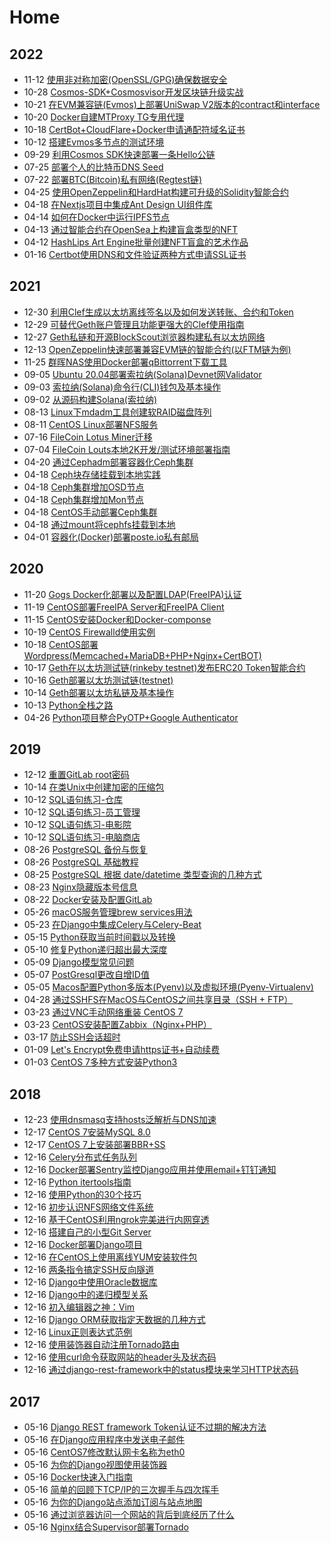 # Home

## 2022

- 11-12 [使用非对称加密(OpenSSL/GPG)确保数据安全](/post/data-security-using-asymmetric-encryption-openssl-gpg)
- 10-28 [Cosmos-SDK+Cosmosvisor开发区块链升级实战](/post/cosmos-sdk-cosmosvisor-development-blockchain-upgrade-actual-combat)
- 10-21 [在EVM兼容链(Evmos)上部署UniSwap V2版本的contract和interface](/post/deploy-the-contract-and-interface-of-uniswap-v2-on-the-evm-compatible-chain-evmos)
- 10-20 [Docker自建MTProxy TG专用代理](/post/docker-builds-mtproxy-tg-dedicated-proxy)
- 10-18 [CertBot+CloudFlare+Docker申请通配符域名证书](/post/certbot-cloudflare-docker-apply-for-wildcard-domain-name-certificate)
- 10-12 [搭建Evmos多节点的测试环境](/post/build-a-multi-node-test-environment-for-evmos)
- 09-29 [利用Cosmos SDK快速部署一条Hello公链](/post/quickly-deploy-a-hello-public-chain-using-the-cosmos-sdk)
- 07-25 [部署个人的比特币DNS Seed](/post/deploy-a-personal-bitcoin-dns-seed)
- 07-22 [部署BTC(Bitcoin)私有网络(Regtest链)](/post/deploy-btc-bitcoin-private-network-regtest-chain)
- 04-25 [使用OpenZeppelin和HardHat构建可升级的Solidity智能合约](/post/building-upgradeable-solidity-smart-contracts-with-openzeppelin-and-hardhat)
- 04-18 [在Nextjs项目中集成Ant Design UI组件库](/post/integrate-ant-design-ui-component-library-in-nextjs-project)
- 04-14 [如何在Docker中运行IPFS节点](/post/how-to-run-an-ipfs-node-in-docker)
- 04-13 [通过智能合约在OpenSea上构建盲盒类型的NFT](/post/building-blind-box-type-nfts-on-opensea-via-smart-contracts)
- 04-12 [HashLips Art Engine批量创建NFT盲盒的艺术作品](/post/hashlips-art-engine-creates-artwork-for-nft-blind-boxes-in-batches)
- 01-16 [Certbot使用DNS和文件验证两种方式申请SSL证书](/post/certbot-uses-dns-and-file-verification-to-apply-for-ssl-certificates)

## 2021

- 12-30 [利用Clef生成以太坊离线签名以及如何发送转账、合约和Token](/post/use-clef-to-generate-ethereum-offline-signatures-and-how-to-send-transfers-contracts-and-tokens)
- 12-29 [可替代Geth账户管理且功能更强大的Clef使用指南](/post/a-more-powerful-clef-user-guide-that-can-replace-geth-account-management)
- 12-27 [Geth私链和开源BlockScout浏览器构建私有以太坊网络](/post/geth-private-chain-and-open-source-blockscout-browser-build-private-ethereum-network)
- 12-13 [OpenZeppelin快速部署兼容EVM链的智能合约(以FTM链为例)](/post/openzeppelin-quickly-deploys-smart-contracts-compatible-with-the-evm-chain-ftm-chain-example)
- 11-25 [群晖NAS使用Docker部署qBittorrent下载工具](/post/synology-nas-uses-docker-to-deploy-the-qbittorrent-download-tool)
- 09-05 [Ubuntu 20.04部署索拉纳(Solana)Devnet网Validator](/post/deploying-solana-devnet-validator-on-ubuntu-20-04)
- 09-03 [索拉纳(Solana)命令行(CLI)钱包及基本操作](/post/solana-command-line-wallet-and-basic-operations)
- 09-02 [从源码构建Solana(索拉纳)](/post/build-solana-from-source-code)
- 08-13 [Linux下mdadm工具创建软RAID磁盘阵列](/post/creating-a-soft-raid-disk-array-with-mdadm-tool-under-linux)
- 08-11 [CentOS Linux部署NFS服务](/post/centos-linux-deploys-nfs-service)
- 07-16 [FileCoin Lotus Miner迁移](/post/filecoin-lotus-miner-migration)
- 07-04 [FileCoin Louts本地2K开发/测试环境部署指南](/post/filecoin-louts-local-2k-development-test-environment-deployment-guide)
- 04-20 [通过Cephadm部署容器化Ceph集群](/post/deploy-a-containerized-ceph-cluster-through-cephadm)
- 04-18 [Ceph块存储挂载到本地实践](/post/mount-cephfs-to-local-via-mount)
- 04-18 [Ceph集群增加OSD节点](/post/ceph-cluster-adds-osd-nodes)
- 04-18 [Ceph集群增加Mon节点](/post/ceph-cluster-adds-mon-nodes)
- 04-18 [CentOS手动部署Ceph集群](/post/centos-manual-deployment-of-ceph-cluster)
- 04-18 [通过mount将cephfs挂载到本地](/post/mount-ceph-block-storage-to-local-practice)
- 04-01 [容器化(Docker)部署poste.io私有邮局](/post/container-docker-deploy-poste-io-private-post-office)

## 2020

- 11-20 [Gogs Docker化部署以及配置LDAP(FreeIPA)认证](/post/gogs-dockerized-deployment-and-configuration-of-ldap-freeipa-authentication)
- 11-19 [CentOS部署FreeIPA Server和FreeIPA Client](/post/centos-deploys-freeipa-server-and-freeipa-client)
- 11-15 [CentOS安装Docker和Docker-componse](/post/centos-install-docker-and-docker-compose)
- 10-19 [CentOS Firewalld使用实例](/post/centos-firewalld-use-case)
- 10-18 [CentOS部署Wordpress(Memcached+MariaDB+PHP+Nginx+CertBOT)](/post/centos-deploy-wordpress-memcached-mariadb-php-nginx-certbot)
- 10-17 [Geth在以太坊测试链(rinkeby testnet)发布ERC20 Token智能合约](/post/geth-releases-erc20-token-smart-contract-on-the-rinkeby-testnet)
- 10-16 [Geth部署以太坊测试链(testnet)](/post/geth-deploys-ethereum-test-chain-testnet)
- 10-14 [Geth部署以太坊私链及基本操作](/post/geth-deploys-ethereum-private-chain-and-basic-operations)
- 10-13 [Python全栈之路](/post/python-full-stack-way)
- 04-26 [Python项目整合PyOTP+Google Authenticator](/post/python-pyotp-google-authenticator)

## 2019

- 12-12 [重置GitLab root密码](/post/reset-gitlab-root-password)
- 10-14 [在类Unix中创建加密的压缩包](/post/create-an-encrypted-tarball-in-Unix-like)
- 10-12 [SQL语句练习-仓库](/post/warehouse-sql-exercises)
- 10-12 [SQL语句练习-员工管理](/post/employee-management-sql-exercises)
- 10-12 [SQL语句练习-电影院](/post/movie-theatres-sql-exercises)
- 10-12 [SQL语句练习-电脑商店](/post/computer-store-sql-exercises)
- 08-26 [PostgreSQL 备份与恢复](/post/postgresql-backup-and-restore)
- 08-26 [PostgreSQL 基础教程](/post/postgresql-basic-tutorial)
- 08-25 [PostgreSQL 根据 date/datetime 类型查询的几种方式](/post/postgresql-queries-based-on-date-datetime-type)
- 08-23 [Nginx隐藏版本号信息](/post/nginx-hidden-version-number-info)
- 08-22 [Docker安装及配置GitLab](/post/docker-installs-and-configures-gitlab)
- 05-26 [macOS服务管理brew services用法](/post/macos-service-management-brew-services-usage) 
- 05-23 [在Django中集成Celery与Celery-Beat](/post/integrate-celery-and-celery-beat-in-django) 
- 05-15 [Python获取当前时间戳以及转换](/post/how-to-get-current-timestamp-and-conversion-in-python)
- 05-10 [修复Python递归超出最大深度](/post/fix-error-maximum-recursion-depth-reached)
- 05-09 [Django模型常见问题](/post/django-model-qa)
- 05-07 [PostGresql更改自增ID值](/post/postgresql-change-sequence-start-value)
- 05-05 [Macos配置Python多版本(Pyenv)以及虚拟环境(Pyenv-Virtualenv)](/post/macos-configuration-pyenv-and-pyenv-virtualenv)
- 04-28 [通过SSHFS在MacOS与CentOS之间共享目录（SSH + FTP）](/post/share-directories-between-macos-and-centos-via-sshfs)
- 03-23 [通过VNC手动网络重装 CentOS 7](/post/reloading-centos-7-vnc-manual-network)
- 03-23 [CentOS安装配置Zabbix（Nginx+PHP）](/post/install-and-configure-zabbix-on-centos)
- 03-17 [防止SSH会话超时](/post/ssh-timeout)
- 01-09 [Let's Encrypt免费申请https证书+自动续费](/post/lets-encrypt-free-application-for-https-certificate-automatic-renewal)
- 01-03 [CentOS 7多种方式安装Python3](/post/centos-7-installs-python3-in-multiple-ways)

## 2018

- 12-23 [使用dnsmasq支持hosts泛解析与DNS加速](/post/dnsmasq-hosts-pan-parsing-and-dns-acceleration)
- 12-17 [CentOS 7安装MySQL 8.0](/post/centos-install-mysql-8)
- 12-17 [CentOS 7上安装部署BBR+SS](/post/centos-install-deploy-bbr-ss)
- 12-16 [Celery分布式任务队列](/post/celery)
- 12-16 [Docker部署Sentry监控Django应用并使用email+钉钉通知](/post/docker-sentry-django-email-dingtalk)
- 12-16 [Python itertools指南](/post/python-itertools-guide)
- 12-16 [使用Python的30个技巧](/post/python-30-tips)
- 12-16 [初步认识NFS网络文件系统](/post/nfs-network-file-system)
- 12-16 [基于CentOS利用ngrok完美进行内网穿透](/post/centos-ngrok-intranet-penetration)
- 12-16 [搭建自己的小型Git Server](/post/build-your-own-mini-git-server)
- 12-16 [Docker部署Django项目](/post/docker-deploy-django)
- 12-16 [在CentOS上使用离线YUM安装软件包](/post/use-the-offline-yum-installation-package-on-centos)
- 12-16 [两条指令搞定SSH反向隧道](/post/ssh-tunnel)
- 12-16 [Django中使用Oracle数据库](/post/django-using-oracle-database)
- 12-16 [Django中的递归模型关系](/post/recursive-model-relationships-in-django)
- 12-16 [初入编辑器之神：Vim](/post/the-god-of-the-beginning-of-the-editor)
- 12-16 [Django ORM获取指定天数据的几种方式](/post/django-orm-gets-several-ways-to-specify-day-data)
- 12-16 [Linux正则表达式范例](/post/examples-of-linux-regular-expressions)
- 12-16 [使用装饰器自动注册Tornado路由](/post/automatically-register-tornado-routes-with-decorators)
- 12-16 [使用curl命令获取网站的header头及状态码](/post/linux-curl-header-status-code)
- 12-16 [通过django-rest-framework中的status模块来学习HTTP状态码](/post/django-rest-framework-status-module-learn-the-http-status-code)

## 2017

- 05-16 [Django REST framework Token认证不过期的解决方法](/post/django-rest-framework-token-expiring)
- 05-16 [在Django应用程序中发送电子邮件](/post/send-an-e-mail-message-in-the-django-application)
- 05-16 [CentOS7修改默认网卡名称为eth0](/post/centos7-modify-network-name-eth0)
- 05-16 [为你的Django视图使用装饰器](/post/use-the-decorator-for-your-django-view)
- 05-16 [Docker快速入门指南](/post/docker-quick-start-guide)
- 05-16 [简单的回顾下TCP/IP的三次握手与四次挥手](/post/tcp-ip-three-handshakes-and-four-waving)
- 05-16 [为你的Django站点添加订阅与站点地图](/post/add-subscriptions-and-sitemaps-for-your-django-site)
- 05-16 [通过浏览器访问一个网站的背后到底经历了什么](/post/through-the-browser-to-access-a-site-behind-what-has-gone-through)
- 05-16 [Nginx结合Supervisor部署Tornado](/post/nginx-deployed-tornado-with-supervisor)
